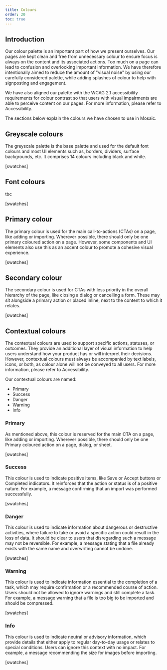 ```yaml
---
title: Colours
order: 20
toc: true
---
```

## Introduction

Our colour palette is an important part of how we present ourselves. Our pages are kept clean and free from unnecessary colour to ensure focus is always on the content and its associated actions. Too much on a page can lead to confusion and overlooking important information. We have therefore intentionally aimed to reduce the amount of "visual noise" by using our carefully considered palette, while adding splashes of colour to help with signposting and engagement.

We have also aligned our palette with the WCAG 2.1 accessibility requirements for colour contrast so that users with visual impairments are able to perceive content on our pages. For more information, please refer to Accessibility.

The sections below explain the colours we have chosen to use in Mosaic. 

## Greyscale colours

The greyscale palette is the base palette and used for the default font colours and most UI elements such as, borders, dividers, surface backgrounds, etc. It comprises 14 colours including black and white.

\[swatches]

## Font colours

tbc

\[swatches]

## Primary colour

The primary colour is used for the main call-to-actions (CTAs) on a page, like adding or importing. Wherever possible, there should only be one primary coloured action on a page. However, some components and UI elements also use this as an accent colour to promote a cohesive visual experience.

\[swatches]

## Secondary colour

The secondary colour is used for CTAs with less priority in the overall hierarchy of the page, like closing a dialog or cancelling a form. These may sit alongside a primary action or placed inline, next to the content to which it relates.

\[swatches]

## Contextual colours

The contextual colours are used to support specific actions, statuses, or outcomes. They provide an additional layer of visual information to help users understand how your product has or will interpret their decisions. However, contextual colours must always be accompanied by text labels, icons, or both, as colour alone will not be conveyed to all users. For more information, please refer to Accessibility.

Our contextual colours are named:

* Primary
* Success
* Danger
* Warning
* Info

### Primary

As mentioned above, this colour is reserved for the main CTA on a page, like adding or importing. Wherever possible, there should only be one Primary coloured action on a page, dialog, or sheet.

\[swatches]

### Success

This colour is used to indicate positive items, like Save or Accept buttons or Completed indicators. It reinforces that the action or status is of a positive nature. For example, a message confirming that an import was performed successfully.

\[swatches]

### Danger

This colour is used to indicate information about dangerous or destructive activities, where failure to take or avoid a specific action could result in the loss of data. It should be clear to users that disregarding such a message may not be reversible. For example, a message stating that a file already exists with the same name and overwriting cannot be undone.

\[swatches]

### Warning

This colour is used to indicate information essential to the completion of a task, which may require confirmation or a recommended course of action. Users should not be allowed to ignore warnings and still complete a task. For example, a message warning that a file is too big to be imported and should be compressed.

\[swatches]

### Info

This colour is used to indicate neutral or advisory information, which provide details that either apply to regular day-to-day usage or relates to special conditions. Users can ignore this context with no impact. For example, a message recommending the size for images before importing.

\[swatches]